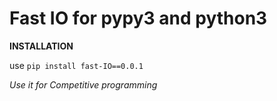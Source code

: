# Fast IO for pypy3 and python3
**INSTALLATION**

use 
`pip install fast-IO==0.0.1`

<i>Use it for Competitive programming</i>